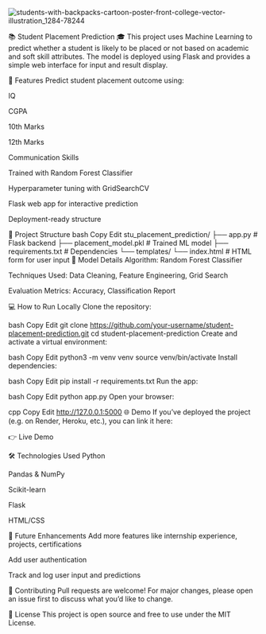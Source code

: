 ![students-with-backpacks-cartoon-poster-front-college-vector-illustration_1284-78244](https://github.com/user-attachments/assets/3b836029-5ab4-4232-8cf2-79a41c635583)

📚 Student Placement Prediction 🎓
This project uses Machine Learning to predict whether a student is likely to be placed or not based on academic and soft skill attributes. The model is deployed using Flask and provides a simple web interface for input and result display.

🚀 Features
Predict student placement outcome using:

IQ

CGPA

10th Marks

12th Marks

Communication Skills

Trained with Random Forest Classifier

Hyperparameter tuning with GridSearchCV

Flask web app for interactive prediction

Deployment-ready structure

📂 Project Structure
bash
Copy
Edit
stu_placement_prediction/
├── app.py                  # Flask backend
├── placement_model.pkl     # Trained ML model
├── requirements.txt        # Dependencies
└── templates/
    └── index.html          # HTML form for user input
🧠 Model Details
Algorithm: Random Forest Classifier

Techniques Used: Data Cleaning, Feature Engineering, Grid Search

Evaluation Metrics: Accuracy, Classification Report

💻 How to Run Locally
Clone the repository:

bash
Copy
Edit
git clone https://github.com/your-username/student-placement-prediction.git
cd student-placement-prediction
Create and activate a virtual environment:

bash
Copy
Edit
python3 -m venv venv
source venv/bin/activate
Install dependencies:

bash
Copy
Edit
pip install -r requirements.txt
Run the app:

bash
Copy
Edit
python app.py
Open your browser:

cpp
Copy
Edit
http://127.0.0.1:5000
🌐 Demo
If you’ve deployed the project (e.g. on Render, Heroku, etc.), you can link it here:

👉 Live Demo

🛠 Technologies Used
Python

Pandas & NumPy

Scikit-learn

Flask

HTML/CSS

📌 Future Enhancements
Add more features like internship experience, projects, certifications

Add user authentication

Track and log user input and predictions

🤝 Contributing
Pull requests are welcome! For major changes, please open an issue first to discuss what you’d like to change.

📄 License
This project is open source and free to use under the MIT License.

